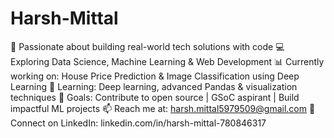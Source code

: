 # Harsh-Mittal
🚀 Passionate about building real-world tech solutions with code
💻 Exploring Data Science, Machine Learning & Web Development
📊 Currently working on: House Price Prediction & Image Classification using Deep Learning
🌱 Learning: Deep learning, advanced Pandas & visualization techniques
🎯 Goals: Contribute to open source | GSoC aspirant | Build impactful ML projects
📫 Reach me at: harsh.mittal5979509@gmail.com
🔗 Connect on LinkedIn: linkedin.com/in/harsh-mittal-780846317

